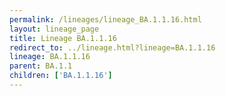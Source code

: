 ```yaml
---
permalink: /lineages/lineage_BA.1.1.16.html
layout: lineage_page
title: Lineage BA.1.1.16
redirect_to: ../lineage.html?lineage=BA.1.1.16
lineage: BA.1.1.16
parent: BA.1.1
children: ['BA.1.1.16']
---
```

